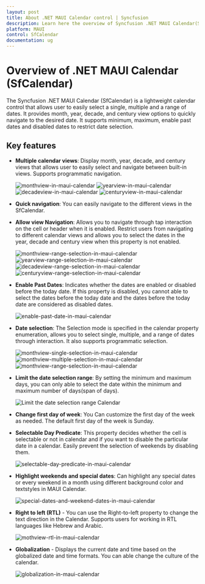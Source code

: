 ```yaml
---
layout: post
title: About .NET MAUI Calendar control | Syncfusion
description: Learn here the overview of Syncfusion .NET MAUI Calendar(SfCalendar) control, its basic features and functionalities of calendar.
platform: MAUI
control: SfCalendar
documentation: ug
---
```


# Overview of .NET MAUI Calendar (SfCalendar)

The Syncfusion .NET MAUI Calendar (SfCalendar) is a lightweight calendar control that allows user to easily select a single, multiple and a range of dates. It provides month, year, decade, and century view options to quickly navigate to the desired date. It supports minimum, maximum, enable past dates and disabled dates to restrict date selection.


## Key features

* **Multiple calendar views**: Display month, year, decade, and century views that allows user to easily select and navigate between built-in views. Supports programmatic navigation.

   ![monthview-in-maui-calendar](images/overview/MultipleViews/monthview-in-maui-calendar.png)
   ![yearview-in-maui-calendar](images/overview/MultipleViews/yearview-in-maui-calendar.png)
   ![decadeview-in-maui-calendar](images/overview/MultipleViews/decadeview-in-maui-calendar.png)
   ![centuryview-in-maui-calendar](images/overview/MultipleViews/centuryview-in-maui-calendar.png)

* **Quick navigation**: You can easily navigate to the different views in the SfCalendar.

* **Allow view Navigation**: Allows you to navigate through tap interaction on the cell or header when it is enabled. Restrict users from navigating to different calendar views and allows you to select the dates in the year, decade and century view when this property is not enabled.

	![monthview-range-selection-in-maui-calendar](images/overview/SelectionWhileAllowViewNavigation/monthview-range-selection-in-maui-calendar.png)
   ![yearview-range-selection-in-maui-calendar](images/overview/SelectionWhileAllowViewNavigation/yearview-range-selection-in-maui-calendar.png)
   ![decadeview-range-selection-in-maui-calendar](images/overview/SelectionWhileAllowViewNavigation/decadeview-range-selection-in-maui-calendar.png)
   ![centuryview-range-selection-in-maui-calendar](images/overview/SelectionWhileAllowViewNavigation/centuryview-range-selection-in-maui-calendar.png)

* **Enable Past Dates**: Indicates whether the dates are enabled or disabled before the today date. If this property is disabled, you cannot able to select the dates before the today date and the dates before the today date are considered as disabled dates.

   ![enable-past-date-in-maui-calendar](images/overview/enable-past-date-in-maui-calendar.png)

* **Date selection**: The Selection mode is specified in the calendar property enumeration, allows you to select single, multiple, and a range of dates through interaction. It also supports programmatic selection.
   
   ![monthview-single-selection-in-maui-calendar](images/overview/DateSelection/monthview-single-selection-in-maui-calendar.png)
   ![monthview-multiple-selection-in-maui-calendar](images/overview/DateSelection/monthview-multiple-selection-in-maui-calendar.png)
   ![monthview-range-selection-in-maui-calendar](images/overview/DateSelection/monthview-range-selection-in-maui-calendar.png)
   

* **Limit the date selection range**: By setting the minimum and maximum days, you can only able to select the date within the minimum and maximum number of days(span of days).

   ![Limit the date selection range Calendar](images/overview/min_max_date.png)

* **Change first day of week**: You Can customize the first day of the week as needed. The default first day of the week is Sunday.

* **Selectable Day Predicate**: This property decides whether the cell is selectable or not in calendar and if you want to disable the particular date in a calendar. Easily prevent the selection of weekends by disabling them.

   ![selectable-day-predicate-in-maui-calendar](images/overview/selectable-day-predicate-in-maui-calendar.png)

* **Highlight weekends and special dates**: Can highlight any special dates or every weekend in a month using different background color and textstyles in MAUI Calendar.

   ![special-dates-and-weekend-dates-in-maui-calendar](images/overview/special-dates-and-weekend-dates-in-maui-calendar.png)

* **Right to left (RTL)** - You can use the Right-to-left property to change the text direction in the Calendar. Supports users for working in RTL languages like Hebrew and Arabic.

   ![mothview-rtl-in-maui-calendar](images/overview/mothview-rtl-in-maui-calendar.png)

* **Globalization** - Displays the current date and time based on the globalized date and time formats. You can able change the culture of the calendar.

   ![globalization-in-maui-calendar](images/overview/globalization-in-maui-calendar.png)
